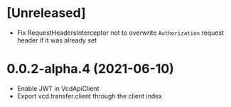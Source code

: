 # [Unreleased]
- Fix RequestHeadersInterceptor not to overwrite `Authorization` request header if it was already set

# 0.0.2-alpha.4 (2021-06-10)
- Enable JWT in VcdApiClient
- Export vcd.transfer.client through the client index
